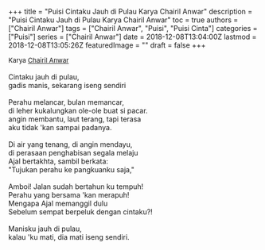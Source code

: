 +++
title = "Puisi Cintaku Jauh di Pulau Karya Chairil Anwar"
description = "Puisi Cintaku Jauh di Pulau Karya Chairil Anwar"
toc = true
authors = ["Chairil Anwar"]
tags = ["Chairil Anwar", "Puisi", "Puisi Cinta"]
categories = ["Puisi"]
series = ["Chairil Anwar"]
date = 2018-12-08T13:04:00Z
lastmod = 2018-12-08T13:05:26Z
featuredImage = ""
draft = false
+++

<div style="text-align: justify;">
<div style="font-size: small;">Karya <a href="/authors/chairil-anwar/" target="_blank">Chairil Anwar</a></div><br />
Cintaku jauh di pulau,<br />gadis manis, sekarang iseng sendiri<br /><br />Perahu melancar, bulan memancar,<br />di leher kukalungkan ole-ole buat si pacar.<br />angin membantu, laut terang, tapi terasa<br />aku tidak 'kan sampai padanya.<br /><br />Di air yang tenang, di angin mendayu,<br />di perasaan penghabisan segala melaju<br />Ajal bertakhta, sambil berkata:<br />"Tujukan perahu ke pangkuanku saja,"<br /><br />Amboi! Jalan sudah bertahun ku tempuh!<br />Perahu yang bersama 'kan merapuh!<br />Mengapa Ajal memanggil dulu<br />Sebelum sempat berpeluk dengan cintaku?!<br /><br />Manisku jauh di pulau,<br />kalau 'ku mati, dia mati iseng sendiri.</div>
